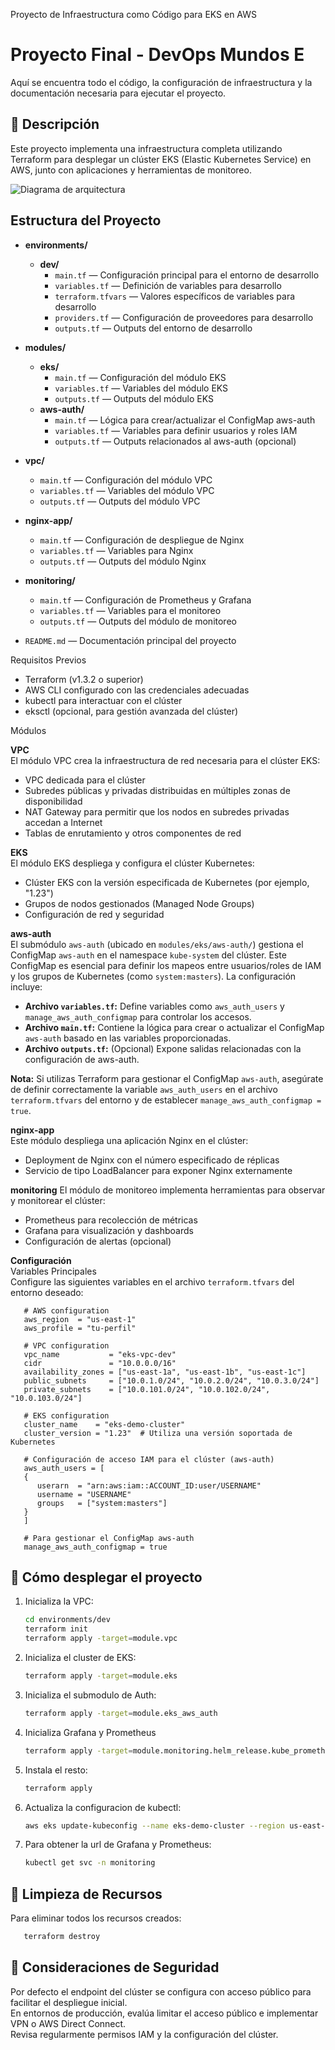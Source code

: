 Proyecto de Infraestructura como Código para EKS en AWS

# Proyecto Final - DevOps Mundos E
Aquí se encuentra todo el código, la configuración de infraestructura y la documentación necesaria para ejecutar el proyecto.

## 📌 Descripción
Este proyecto implementa una infraestructura completa utilizando Terraform para desplegar un clúster EKS (Elastic Kubernetes Service) en AWS, junto con aplicaciones y herramientas de monitoreo.

![Diagrama de arquitectura](diagrams/arquitectura.png)

## Estructura del Proyecto

- **environments/**
  - **dev/**
    - `main.tf` — Configuración principal para el entorno de desarrollo
    - `variables.tf` — Definición de variables para desarrollo
    - `terraform.tfvars` — Valores específicos de variables para desarrollo
    - `providers.tf` — Configuración de proveedores para desarrollo
    - `outputs.tf` — Outputs del entorno de desarrollo

- **modules/**
  - **eks/**
    - `main.tf` — Configuración del módulo EKS
    - `variables.tf` — Variables del módulo EKS
    - `outputs.tf` — Outputs del módulo EKS
  - **aws-auth/**
      - `main.tf` — Lógica para crear/actualizar el ConfigMap aws-auth
      - `variables.tf` — Variables para definir usuarios y roles IAM
      - `outputs.tf` — Outputs relacionados al aws-auth (opcional)

- **vpc/**
    - `main.tf` — Configuración del módulo VPC
    - `variables.tf` — Variables del módulo VPC
    - `outputs.tf` — Outputs del módulo VPC

- **nginx-app/**
    - `main.tf` — Configuración de despliegue de Nginx
    - `variables.tf` — Variables para Nginx
    - `outputs.tf` — Outputs del módulo Nginx

- **monitoring/**
    - `main.tf` — Configuración de Prometheus y Grafana
    - `variables.tf` — Variables para el monitoreo
    - `outputs.tf` — Outputs del módulo de monitoreo

- `README.md` — Documentación principal del proyecto

Requisitos Previos

- Terraform (v1.3.2 o superior)
- AWS CLI configurado con las credenciales adecuadas
- kubectl para interactuar con el clúster
- eksctl (opcional, para gestión avanzada del clúster)

Módulos

**VPC**   
El módulo VPC crea la infraestructura de red necesaria para el clúster EKS:
- VPC dedicada para el clúster
- Subredes públicas y privadas distribuidas en múltiples zonas de disponibilidad
- NAT Gateway para permitir que los nodos en subredes privadas accedan a Internet
- Tablas de enrutamiento y otros componentes de red

**EKS**  
El módulo EKS despliega y configura el clúster Kubernetes:
- Clúster EKS con la versión especificada de Kubernetes (por ejemplo, "1.23")
- Grupos de nodos gestionados (Managed Node Groups)
- Configuración de red y seguridad

**aws-auth**  
El submódulo `aws-auth` (ubicado en `modules/eks/aws-auth/`) gestiona el ConfigMap `aws-auth` en el namespace `kube-system` del clúster. Este ConfigMap es esencial para definir los mapeos entre usuarios/roles de IAM y los grupos de Kubernetes (como `system:masters`). La configuración incluye:
- **Archivo `variables.tf`:** Define variables como `aws_auth_users` y `manage_aws_auth_configmap` para controlar los accesos.
- **Archivo `main.tf`:** Contiene la lógica para crear o actualizar el ConfigMap `aws-auth` basado en las variables proporcionadas.
- **Archivo `outputs.tf`:** (Opcional) Expone salidas relacionadas con la configuración de aws-auth.

**Nota:** Si utilizas Terraform para gestionar el ConfigMap `aws-auth`, asegúrate de definir correctamente la variable `aws_auth_users` en el archivo `terraform.tfvars` del entorno y de establecer `manage_aws_auth_configmap = true`.

**nginx-app**  
Este módulo despliega una aplicación Nginx en el clúster:
- Deployment de Nginx con el número especificado de réplicas
- Servicio de tipo LoadBalancer para exponer Nginx externamente

**monitoring** 
El módulo de monitoreo implementa herramientas para observar y monitorear el clúster:
- Prometheus para recolección de métricas
- Grafana para visualización y dashboards
- Configuración de alertas (opcional)

**Configuración**  
Variables Principales  
Configure las siguientes variables en el archivo `terraform.tfvars` del entorno deseado:

```hcl
   # AWS configuration  
   aws_region  = "us-east-1"  
   aws_profile = "tu-perfil"

   # VPC configuration  
   vpc_name           = "eks-vpc-dev"  
   cidr               = "10.0.0.0/16"  
   availability_zones = ["us-east-1a", "us-east-1b", "us-east-1c"]  
   public_subnets     = ["10.0.1.0/24", "10.0.2.0/24", "10.0.3.0/24"]  
   private_subnets    = ["10.0.101.0/24", "10.0.102.0/24", "10.0.103.0/24"]

   # EKS configuration  
   cluster_name    = "eks-demo-cluster"  
   cluster_version = "1.23"  # Utiliza una versión soportada de Kubernetes

   # Configuración de acceso IAM para el clúster (aws-auth)  
   aws_auth_users = [  
   {  
      userarn  = "arn:aws:iam::ACCOUNT_ID:user/USERNAME"  
      username = "USERNAME"  
      groups   = ["system:masters"]  
   }  
   ]

   # Para gestionar el ConfigMap aws-auth
   manage_aws_auth_configmap = true
```


## 🚀 Cómo desplegar el proyecto

1. Inicializa la VPC:
   ```sh
   cd environments/dev
   terraform init
   terraform apply -target=module.vpc
   ```

2. Inicializa el cluster de EKS:
   ```sh
   terraform apply -target=module.eks
   ```

3. Inicializa el submodulo de Auth:
   ```sh
   terraform apply -target=module.eks_aws_auth
   ```
4. Inicializa Grafana y Prometheus
   ```sh
   terraform apply -target=module.monitoring.helm_release.kube_prometheus_stack -target=module.monitoring.null_resource.wait_for_crds
   ```
5. Instala el resto:
   ```sh
   terraform apply
   ```
6. Actualiza la configuracion de kubectl:
   ```sh
   aws eks update-kubeconfig --name eks-demo-cluster --region us-east-1
   ```
7. Para obtener la url de Grafana y Prometheus:
   ```sh
   kubectl get svc -n monitoring
   ```

## 🧹  Limpieza de Recursos
Para eliminar todos los recursos creados:
```sh
   terraform destroy
```

## 🔐  Consideraciones de Seguridad  
Por defecto el endpoint del clúster se configura con acceso público para facilitar el despliegue inicial.  
En entornos de producción, evalúa limitar el acceso público e implementar VPN o AWS Direct Connect.  
Revisa regularmente permisos IAM y la configuración del clúster.
